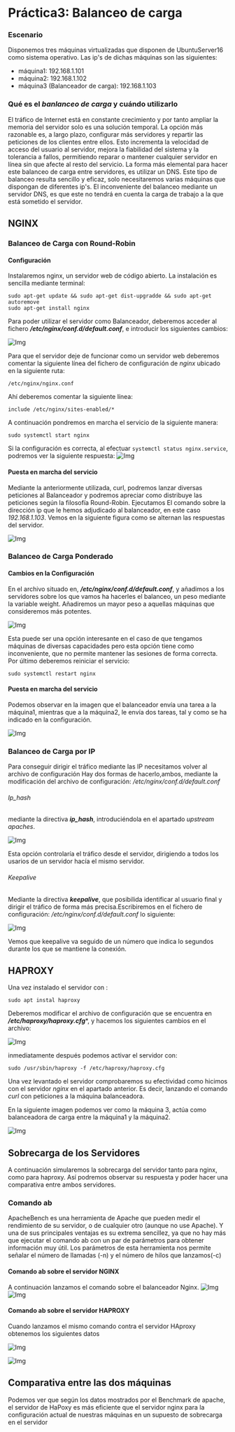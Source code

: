 # Práctica3: Balanceo de carga
### Escenario
Disponemos tres máquinas virtualizadas que disponen de UbuntuServer16
como sistema operativo. Las ip's de dichas máquinas son las siguientes:
* máquina1: 192.168.1.101
* máquina2: 192.168.1.102
* máquina3 (Balanceador de carga): 192.168.1.103

### Qué es el ***banlanceo de carga*** y cuándo utilizarlo
El tráfico de Internet está en constante crecimiento y por tanto ampliar la memoria del servidor solo es una solución temporal. La opción más razonable es, a largo plazo, configurar más servidores y repartir las peticiones de los clientes entre ellos. Esto incrementa la velocidad de acceso del usuario al servidor, mejora la fiabilidad del sistema y la tolerancia a fallos, permitiendo reparar o mantener cualquier servidor en línea sin que afecte al resto del servicio.
La forma más elemental para hacer este balanceo de carga entre servidores, es utilizar un DNS. Este tipo de balanceo resulta sencillo y eficaz, solo necesitaremos varias máquinas que dispongan de diferentes ip's. El inconveniente del balanceo mediante un servidor DNS, es que este no tendrá en cuenta la carga de trabajo a la que está sometido el servidor.

## NGINX
### Balanceo de Carga  con  Round-Robin

#### Configuración
Instalaremos nginx, un servidor web de código abierto. La instalación es sencilla mediante terminal:
~~~~
sudo apt-get update && sudo apt-get dist-upgradde && sudo apt-get autoremove
sudo apt-get install nginx
~~~~
Para poder utilizar el servidor como Balanceador, deberemos acceder al fichero ***/etc/nginx/conf.d/default.conf***, e introducir los siguientes cambios:

![Img][im1]

Para que el servidor deje de funcionar como un servidor web deberemos comentar la siguiente línea del fichero de configuración de *nginx* ubicado en la siguiente ruta:

`/etc/nginx/nginx.conf`

Ahí deberemos comentar la siguiente línea:

`include /etc/nginx/sites-enabled/*`

A continuación pondremos en marcha el servicio de la siguiente manera:

`sudo systemctl start nginx`

Si la configuración es correcta, al efectuar
`systemctl status nginx.service`, podremos ver la siguiente respuesta:
![Img][im2]

#### Puesta en marcha del servicio
Mediante la anteriormente utilizada, curl, podremos lanzar diversas peticiones al Balanceador y podremos apreciar como distribuye las peticiones según la filosofía Round-Robin. Ejecutamos El comando sobre la dirección ip que le hemos adjudicado al balanceador, en este caso *192.168.1.103*.
Vemos en la siguiente figura como se alternan las respuestas del servidor.

![Img][im3]


### Balanceo de Carga Ponderado
#### Cambios en la Configuración
En el archivo situado en, ***/etc/nginx/conf.d/default.conf***, y añadimos a los servidores sobre los que vamos ha hacerles el balanceo, un peso mediante la variable weight. Añadiremos un mayor peso a aquellas máquinas que consideremos más potentes.

![Img][im4]

Esta puede ser una opción interesante en el caso de que tengamos máquinas de diversas capacidades pero esta opción tiene como inconveniente, que no permite mantener las sesiones de forma correcta.
Por último deberemos reiniciar el servicio:

`sudo systemctl restart nginx`
#### Puesta en marcha del servicio
Podemos observar en la imagen que el balanceador envía una tarea a la máquina1, mientras que a la máquina2, le envía dos tareas, tal y como se ha indicado en la configuración.

![Img][im5]

### Balanceo de Carga por IP
Para conseguir dirigir  el tráfico mediante las IP necesitamos volver al archivo de configuración
Hay dos formas de hacerlo,ambos, mediante la modificación del archivo de configuración: */etc/nginx/conf.d/default.conf*

###### Ip_hash
mediante la directiva ***ip_hash***, introduciéndola en el apartado *upstream apaches*.

![Img][im6]

Esta opción controlaría el tráfico desde el servidor, dirigiendo a todos los usarios de un servidor hacía el mismo servidor.

###### Keepalive
Mediante la directiva ***keepalive***, que posibilida identificar al usuario final y dirigir el tráfico de forma más precisa.Escribiremos en el fichero de configuración: */etc/nginx/conf.d/default.conf* lo siguiente:

![Img][im7]

Vemos que keepalive va seguido de un número que indica lo segundos durante los que se mantiene la conexión.



## HAPROXY
Una vez instalado el servidor con :

`sudo apt instal haproxy`

Deberemos modificar el archivo de configuración que se encuentra en ***/etc/haproxy/haproxy.cfg****, y hacemos los siguientes cambios en el archivo:

![Img][im8]

inmediatamente después podemos activar el servidor con:

`sudo /usr/sbin/haproxy -f /etc/haproxy/haproxy.cfg`

Una vez levantado el servidor comprobaremos su efectividad como hicimos con el servidor *nginx* en el apartado anterior. Es decir, lanzando el comando *curl* con peticiones a la máquina balanceadora.

En la siguiente imagen podemos ver como la máquina 3, actúa como balanceadora de carga entre la máquina1 y la máquina2.

![Img][im9]



## Sobrecarga de los Servidores
A continuación simularemos la sobrecarga del servidor tanto para nginx, como para haproxy. Así podremos observar su respuesta y poder hacer una comparativa entre ambos servidores.


### Comando ab

  ApacheBench es una herramienta de Apache que pueden medir el rendimiento de su servidor, o de cualquier otro (aunque no use Apache). Y una de sus principales ventajas es su extrema sencillez, ya que no hay más que ejecutar el comando ab con un par de parámetros para obtener información muy útil.
  Los parámetros de esta herramienta nos permite señalar el número de llamadas (-n) y el número de hilos que lanzamos(-c)
#### Comando ab sobre el servidor NGINX
A continuación lanzamos el comando sobre el balanceador Nginx.
![Img][im12]
![Img][im13]

#### Comando ab sobre el servidor HAPROXY
Cuando lanzamos el mismo comando contra el servidor HAproxy obtenemos los siguientes datos

![Img][im10]

![Img][im11]

## Comparativa entre las dos máquinas
Podemos ver que según los datos mostrados por el Benchmark de apache, el servidor de HaPoxy es más eficiente que el servidor nginx para la configuración actual de nuestras máquinas en un supuesto de sobrecarga en el servidor

[im1]:Imagenes/P3/configuracionRoundRobin.png
[im2]:Imagenes/P3/status.png
[im3]:Imagenes/P3/round-robin.png
[im4]:Imagenes/P3/roundrobinWeight.png
[im5]:Imagenes/P3/salidaWeight.png
[im6]:Imagenes/P3/ip.png
[im7]:Imagenes/P3/keep.png
[im8]: Imagenes/P3/configur_haP.png

[im9]: Imagenes/P3/salidaHA.png
[im10]: Imagenes/P3/sobrecargaHA1.png
[im11]: Imagenes/P3/sobrecargaHA2.png
[im12]: Imagenes/P3/abnginx.png
[im13]: Imagenes/P3/abnginx2.png

